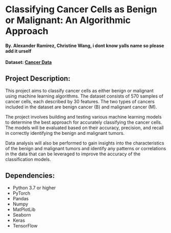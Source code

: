 <h1>Classifying Cancer Cells as Benign or Malignant: An Algorithmic Approach</h1>
<h4>By. Alexander Ramirez, Christine Wang, i dont know yalls name so please add it urself</h4>
<b>Dataset: <a href="https://www.kaggle.com/datasets/erdemtaha/cancer-data">Cancer Data</a></b>

<h2>Project Description:</h2>
<p>This project aims to classify cancer cells as either benign or malignant using machine learning algorithms. The dataset consists of 570 samples of cancer cells, each described by 30 features. The two types of cancers included in the dataset are benign cancer (B) and malignant cancer (M).</p>
<p>The project involves building and testing various machine learning models to determine the best approach for accurately classifying the cancer cells. The models will be evaluated based on their accuracy, precision, and recall in correctly identifying the benign and malignant tumors.</p>
<p>Data analysis will also be performed to gain insights into the characteristics of the benign and malignant tumors and identify any patterns or correlations in the data that can be leveraged to improve the accuracy of the classification models.</p>

<h2>Dependencies:</h2>
<ul>
    <li>Python 3.7 or higher</li>
    <li>PyTorch </li>
    <li>Pandas </li>
    <li>Numpy </li>
    <li>MatPlotLib </li>
    <li>Seaborn </li>
    <li>Keras </li>
    <li>TensorFlow </li>    
</ul>
